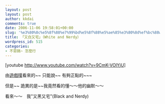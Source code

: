 ```yaml
---
layout: post
layout: post
author: kkdai
comments: true
date: 2006-11-06 19:58:01+00:00
slug: '%e3%80%8c%e5%8f%88%e7%99%bd%e5%8f%88%e5%ae%85%e3%80%8d%ef%bc%88white-and-nerdy%ef%bc%89'
title: 「又白又宅」（White and Nerdy）
wordpress_id: 515
categories:
- 不惡搞~ 怎麼行
---
```


[youtube http://www.youtube.com/watch?v=9CmK-VOlYjU]

由[遊戲噗](http://www.gameimp.com/)看來的~~ 只能說~~ 有夠正點的~~~

但是~~ 詭異的是~~我竟然看的懂～～他的幽默～～

看來～～　我"又黑又宅"(Black and Nerdy)
